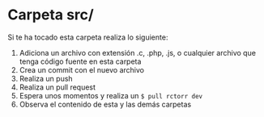 # Carpeta src/

Si te ha tocado esta carpeta realiza lo siguiente:

1. Adiciona un archivo con extensión .c, .php, .js, o cualquier archivo que tenga código fuente en esta carpeta
1. Crea un commit con el nuevo archivo
1. Realiza un push
1. Realiza un pull request
1. Espera unos momentos y realiza un ```$ pull rctorr dev```
1. Observa el contenido de esta y las demás carpetas
